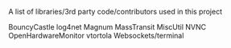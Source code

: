 A list of libraries/3rd party code/contributors used in this project 

BouncyCastle
log4net
Magnum
MassTransit
MiscUtil
NVNC
OpenHardwareMonitor
vtortola Websockets/terminal

